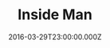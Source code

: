 ---
title: "Inside Man"
year: 2006
date: 2016-03-29T23:00:00.000Z
permalink: /almanac/movies/2016-03-30-inside-man/index.html
rating: 3
tmdbid: 388
---